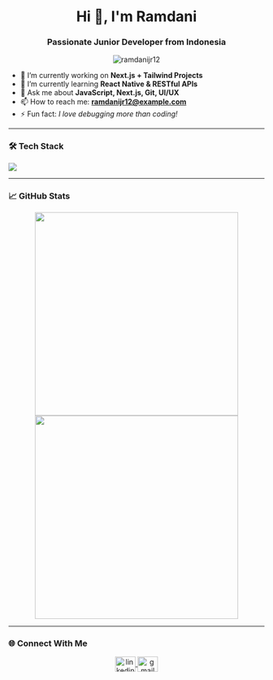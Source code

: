<h1 align="center">Hi 👋, I'm Ramdani</h1>
<h3 align="center">Passionate Junior Developer from Indonesia</h3>

<p align="center">
  <img src="https://komarev.com/ghpvc/?username=ramdanijr12&label=Profile%20views&color=0e75b6&style=flat" alt="ramdanijr12" />
</p>

- 🔭 I’m currently working on **Next.js + Tailwind Projects**
- 🌱 I’m currently learning **React Native & RESTful APIs**
- 💬 Ask me about **JavaScript, Next.js, Git, UI/UX**
- 📫 How to reach me: **ramdanijr12@example.com**
- ⚡ Fun fact: *I love debugging more than coding!*

---

### 🛠️ Tech Stack

<p align="left">
  <img src="https://skillicons.dev/icons?i=js,ts,nextjs,react,tailwind,nodejs,figma,github,git,linux,vscode" />
</p>

---

### 📈 GitHub Stats

<p align="center">
  <img src="https://github-readme-stats.vercel.app/api?username=ramdanijr12&show_icons=true&theme=radical" width="400"/>
  <img src="https://github-readme-streak-stats.herokuapp.com/?user=ramdanijr12&theme=radical" width="400"/>
</p>

---

### 🌐 Connect With Me

<p align="center">
  <a href="https://linkedin.com/in/ramdanijr12" target="blank">
    <img align="center" src="https://cdn.jsdelivr.net/npm/simple-icons@v3/icons/linkedin.svg" alt="linkedin" height="30" width="40" />
  </a>
  <a href="mailto:ramdanijr12@example.com" target="blank">
    <img align="center" src="https://cdn.jsdelivr.net/npm/simple-icons@v3/icons/gmail.svg" alt="gmail" height="30" width="40" />
  </a>
</p>
